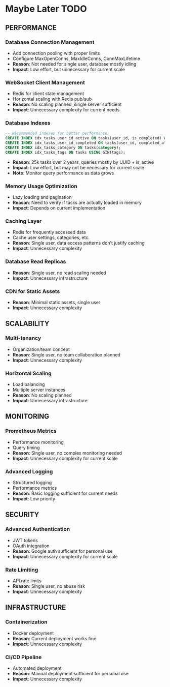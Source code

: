 # Maybe Later TODO

## PERFORMANCE

### Database Connection Management
- Add connection pooling with proper limits
- Configure MaxOpenConns, MaxIdleConns, ConnMaxLifetime
- **Reason**: Not needed for single user, database mostly idling
- **Impact**: Low effort, but unnecessary for current scale

### WebSocket Client Management
- Redis for client state management
- Horizontal scaling with Redis pub/sub
- **Reason**: No scaling planned, single server sufficient
- **Impact**: Unnecessary complexity for current needs

### Database Indexes
```sql
-- Recommended indexes for better performance
CREATE INDEX idx_tasks_user_id_active ON tasks(user_id, is_completed) WHERE is_completed = FALSE;
CREATE INDEX idx_tasks_user_id_completed ON tasks(user_id, completed_at) WHERE is_completed = TRUE;
CREATE INDEX idx_tasks_category ON tasks(category);
CREATE INDEX idx_tasks_tags ON tasks USING GIN(tags);
```
- **Reason**: 25k tasks over 2 years, queries mostly by UUID + is_active
- **Impact**: Low effort, but may not be necessary for current scale
- **Note**: Monitor query performance as data grows

### Memory Usage Optimization
- Lazy loading and pagination
- **Reason**: Need to verify if tasks are actually loaded in memory
- **Impact**: Depends on current implementation

### Caching Layer
- Redis for frequently accessed data
- Cache user settings, categories, etc.
- **Reason**: Single user, data access patterns don't justify caching
- **Impact**: Unnecessary complexity

### Database Read Replicas
- **Reason**: Single user, no read scaling needed
- **Impact**: Unnecessary infrastructure

### CDN for Static Assets
- **Reason**: Minimal static assets, single user
- **Impact**: Unnecessary complexity

## SCALABILITY

### Multi-tenancy
- Organization/team concept
- **Reason**: Single user, no team collaboration planned
- **Impact**: Unnecessary complexity

### Horizontal Scaling
- Load balancing
- Multiple server instances
- **Reason**: No scaling planned
- **Impact**: Unnecessary infrastructure

## MONITORING

### Prometheus Metrics
- Performance monitoring
- Query timing
- **Reason**: Single user, no complex monitoring needed
- **Impact**: Unnecessary complexity for current scale

### Advanced Logging
- Structured logging
- Performance metrics
- **Reason**: Basic logging sufficient for current needs
- **Impact**: Low priority

## SECURITY

### Advanced Authentication
- JWT tokens
- OAuth integration
- **Reason**: Google auth sufficient for personal use
- **Impact**: Unnecessary complexity for current scale

### Rate Limiting
- API rate limits
- **Reason**: Single user, no abuse risk
- **Impact**: Unnecessary complexity

## INFRASTRUCTURE

### Containerization
- Docker deployment
- **Reason**: Current deployment works fine
- **Impact**: Unnecessary complexity

### CI/CD Pipeline
- Automated deployment
- **Reason**: Manual deployment sufficient for personal use
- **Impact**: Unnecessary complexity
